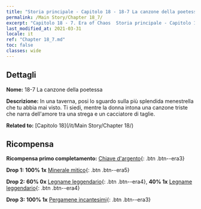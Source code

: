 ```yaml
---
title: "Storia principale - Capitolo 18 - 18-7 La canzone della poetessa"
permalink: /Main Story/Chapter 18_7/
excerpt: "Capitolo 18 - 7. Era of Chaos  Storia principale - Capitolo 18_7. 18-7 La canzone della poetessa"
last_modified_at: 2021-03-31
locale: it
ref: "Chapter 18_7.md"
toc: false
classes: wide
---
```


## Dettagli

 **Nome:** 18-7 La canzone della poetessa

 **Descrizione:** In una taverna, posi lo sguardo sulla più splendida menestrella che tu abbia mai visto. Ti siedi, mentre la donna intona una canzone triste che narra dell'amore tra una strega e un cacciatore di taglie.

 **Related to:** [Capitolo 18](/it/Main Story/Chapter 18/)

## Ricompensa

 **Ricompensa primo completamento:** [Chiave d'argento](/it/Items/con_693/){: .btn .btn--era3}

 **Drop 1:** **100% 1x** [Minerale mitico](/it/Items/mat_61/){: .btn .btn--era5}

 **Drop 2:** **60% 0x** [Legname leggendario](/it/Items/mat_55/){: .btn .btn--era4}, **40% 1x** [Legname leggendario](/it/Items/mat_55/){: .btn .btn--era4}

 **Drop 3:** **100% 1x** [Pergamene incantesimi](/it/Items/con_694/){: .btn .btn--era3}

